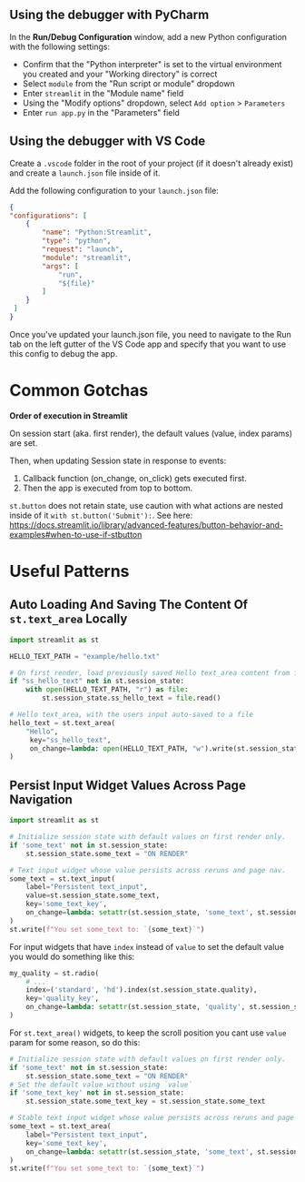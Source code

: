 ## Using the debugger with PyCharm

In the **Run/Debug Configuration** window, add a new Python configuration with the following settings:
- Confirm that the "Python interpreter" is set to the virtual environment you created and your "Working directory" is correct
- Select `module` from the "Run script or module" dropdown
- Enter `streamlit` in the "Module name" field
- Using the "Modify options" dropdown, select `Add option` > `Parameters`
- Enter `run app.py` in the "Parameters" field

## Using the debugger with VS Code
Create a `.vscode` folder in the root of your project (if it doesn't already exist) and create a `launch.json` file inside of it.

Add the following configuration to your `launch.json` file:

```json
{
"configurations": [
    {
        "name": "Python:Streamlit",
        "type": "python",
        "request": "launch",
        "module": "streamlit",
        "args": [
            "run",
            "${file}"
        ]
    }
 ]
}
```

Once you've updated your launch.json file, you need to navigate to the Run tab on the left gutter of the VS Code app and specify that you want to use this config to debug the app.

# Common Gotchas

**Order of execution in Streamlit**

On session start (aka. first render), the default values (value, index params) are set.

Then, when updating Session state in response to events:
1. Callback function (on_change, on_click) gets executed first.
2. Then the app is executed from top to bottom.

`st.button` does not retain state, use caution with what actions are nested inside of it `with st.button('Submit'):`.
See here: https://docs.streamlit.io/library/advanced-features/button-behavior-and-examples#when-to-use-if-stbutton

# Useful Patterns

## Auto Loading And Saving The Content Of `st.text_area` Locally

```python
import streamlit as st

HELLO_TEXT_PATH = "example/hello.txt"

# On first render, load previously saved Hello text_area content from file 
if "ss_hello_text" not in st.session_state:
    with open(HELLO_TEXT_PATH, "r") as file:
        st.session_state.ss_hello_text = file.read()

# Hello text_area, with the users input auto-saved to a file
hello_text = st.text_area(
    "Hello",
     key="ss_hello_text",
     on_change=lambda: open(HELLO_TEXT_PATH, "w").write(st.session_state.ss_hello_text)
)
```

## Persist Input Widget Values Across Page Navigation

``` python
import streamlit as st

# Initialize session state with default values on first render only.
if 'some_text' not in st.session_state:
    st.session_state.some_text = "ON RENDER"

# Text input widget whose value persists across reruns and page nav.
some_text = st.text_input(
    label="Persistent text_input",
    value=st.session_state.some_text,
    key='some_text_key',
    on_change=lambda: setattr(st.session_state, 'some_text', st.session_state.some_text_key)
)
st.write(f"You set some_text to: `{some_text}`")
```

For input widgets that have `index` instead of `value` to set the default value you would do something like this:

``` python
my_quality = st.radio(
    # ...
    index=('standard', 'hd').index(st.session_state.quality),
    key='quality_key',
    on_change=lambda: setattr(st.session_state, 'quality', st.session_state.quality_key)
)
```

For `st.text_area()` widgets, to keep the scroll position you cant use `value` param for some reason, so do this:

``` python
# Initialize session state with default values on first render only.
if 'some_text' not in st.session_state:
    st.session_state.some_text = "ON RENDER"
# Set the default value without using `value`
if 'some_text_key' not in st.session_state:
    st.session_state.some_text_key = st.session_state.some_text

# Stable text input widget whose value persists across reruns and page nav.
some_text = st.text_area(
    label="Persistent text_input",
    key='some_text_key',
    on_change=lambda: setattr(st.session_state, 'some_text', st.session_state.some_text_key)
)
st.write(f"You set some_text to: `{some_text}`")
```
